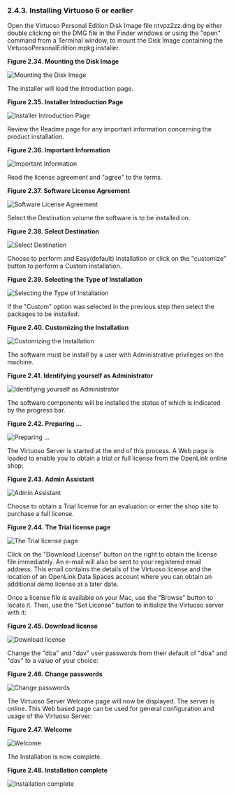 <div>

<div>

<div>

<div>

### 2.4.3. Installing Virtuoso 6 or earlier

</div>

</div>

</div>

Open the Virtuoso Personal Edition Disk Image file ntvpz2zz.dmg by
either double clicking on the DMG file in the Finder windows or using
the "open" command from a Terminal window, to mount the Disk Image
containing the VirtuosoPersonalEdition.mpkg installer.

<div>

<div>

**Figure 2.34. Mounting the Disk Image**

<div>

<div>

![Mounting the Disk Image](images/mac/v50pe00.png)

</div>

</div>

</div>

  

</div>

The installer will load the Introduction page.

<div>

<div>

**Figure 2.35. Installer Introduction Page**

<div>

<div>

![Installer Introduction Page](images/mac/v50pe01.png)

</div>

</div>

</div>

  

</div>

Review the Readme page for any important information concerning the
product installation.

<div>

<div>

**Figure 2.36. Important Information**

<div>

<div>

![Important Information](images/mac/v50pe02.png)

</div>

</div>

</div>

  

</div>

Read the license agreement and "agree" to the terms.

<div>

<div>

**Figure 2.37. Software License Agreement**

<div>

<div>

![Software License Agreement](images/mac/v50pe03.png)

</div>

</div>

</div>

  

</div>

Select the Destination volume the software is to be installed on.

<div>

<div>

**Figure 2.38. Select Destination**

<div>

<div>

![Select Destination](images/mac/v50pe04.png)

</div>

</div>

</div>

  

</div>

Choose to perform and Easy(default) installation or click on the
"customize" button to perform a Custom installation.

<div>

<div>

**Figure 2.39. Selecting the Type of Installation**

<div>

<div>

![Selecting the Type of Installation](images/mac/v50pe05.png)

</div>

</div>

</div>

  

</div>

If the "Custom" option was selected in the previous step then select the
packages to be installed.

<div>

<div>

**Figure 2.40. Customizing the Installation**

<div>

<div>

![Customizing the Installation](images/mac/v50pe06.png)

</div>

</div>

</div>

  

</div>

The software must be install by a user with Administrative privileges on
the machine.

<div>

<div>

**Figure 2.41. Identifying yourself as Administrator**

<div>

<div>

![Identifying yourself as Administrator](images/mac/v50pe07.png)

</div>

</div>

</div>

  

</div>

The software components will be installed the status of which is
indicated by the progress bar.

<div>

<div>

**Figure 2.42. Preparing ...**

<div>

<div>

![Preparing ...](images/mac/v50pe08.png)

</div>

</div>

</div>

  

</div>

The Virtuoso Server is started at the end of this process. A Web page is
loaded to enable you to obtain a trial or full license from the OpenLink
online shop:

<div>

<div>

**Figure 2.43. Admin Assistant**

<div>

<div>

![Admin Assistant](images/mac/v50pe09.png)

</div>

</div>

</div>

  

</div>

Choose to obtain a Trial license for an evaluation or enter the shop
site to purchase a full license.

<div>

<div>

**Figure 2.44. The Trial license page**

<div>

<div>

![The Trial license page](images/mac/v50pe10.png)

</div>

</div>

</div>

  

</div>

Click on the "Download License" button on the right to obtain the
license file immediately. An e-mail will also be sent to your registered
email address. This email contains the details of the Virtuoso license
and the location of an OpenLink Data Spaces account where you can obtain
an additional demo license at a later date.

Once a license file is available on your Mac, use the "Browse" button to
locate it. Then, use the "Set License" button to initialize the Virtuoso
server with it:

<div>

<div>

**Figure 2.45. Download license**

<div>

<div>

![Download license](images/mac/v50pe11.png)

</div>

</div>

</div>

  

</div>

Change the "dba" and "dav" user passwords from their default of "dba"
and "dav" to a value of your choice:

<div>

<div>

**Figure 2.46. Change passwords**

<div>

<div>

![Change passwords](images/mac/v50pe12.png)

</div>

</div>

</div>

  

</div>

The Virtuoso Server Welcome page will now be displayed. The server is
online. This Web based page can be used for general configuration and
usage of the Virtuoso Server:

<div>

<div>

**Figure 2.47. Welcome**

<div>

<div>

![Welcome](images/mac/v50pe13.png)

</div>

</div>

</div>

  

</div>

The Installation is now complete.

<div>

<div>

**Figure 2.48. Installation complete**

<div>

<div>

![Installation complete](images/mac/v50pe14.png)

</div>

</div>

</div>

  

</div>

</div>
